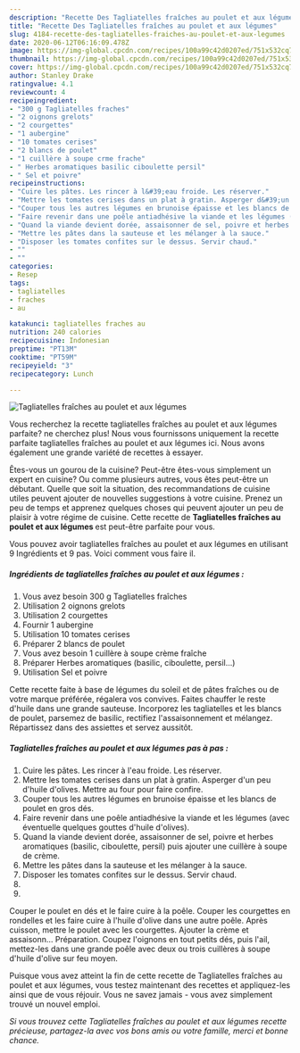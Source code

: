 ```yaml
---
description: "Recette Des Tagliatelles fraîches au poulet et aux légumes"
title: "Recette Des Tagliatelles fraîches au poulet et aux légumes"
slug: 4184-recette-des-tagliatelles-fraiches-au-poulet-et-aux-legumes
date: 2020-06-12T06:16:09.478Z
image: https://img-global.cpcdn.com/recipes/100a99c42d0207ed/751x532cq70/tagliatelles-fraiches-au-poulet-et-aux-legumes-photo-principale-de-la-recette.jpg
thumbnail: https://img-global.cpcdn.com/recipes/100a99c42d0207ed/751x532cq70/tagliatelles-fraiches-au-poulet-et-aux-legumes-photo-principale-de-la-recette.jpg
cover: https://img-global.cpcdn.com/recipes/100a99c42d0207ed/751x532cq70/tagliatelles-fraiches-au-poulet-et-aux-legumes-photo-principale-de-la-recette.jpg
author: Stanley Drake
ratingvalue: 4.1
reviewcount: 4
recipeingredient:
- "300 g Tagliatelles fraches"
- "2 oignons grelots"
- "2 courgettes"
- "1 aubergine"
- "10 tomates cerises"
- "2 blancs de poulet"
- "1 cuillère à soupe crme frache"
- " Herbes aromatiques basilic ciboulette persil"
- " Sel et poivre"
recipeinstructions:
- "Cuire les pâtes. Les rincer à l&#39;eau froide. Les réserver."
- "Mettre les tomates cerises dans un plat à gratin. Asperger d&#39;un peu d&#39;huile d&#39;olives. Mettre au four pour faire confire."
- "Couper tous les autres légumes en brunoise épaisse et les blancs de poulet en gros dés."
- "Faire revenir dans une poêle antiadhésive la viande et les légumes (avec éventuelle quelques gouttes d&#39;huile d&#39;olives)."
- "Quand la viande devient dorée, assaisonner de sel, poivre et herbes aromatiques (basilic, ciboulette, persil) puis ajouter une cuillère à soupe de crème."
- "Mettre les pâtes dans la sauteuse et les mélanger à la sauce."
- "Disposer les tomates confites sur le dessus. Servir chaud."
- ""
- ""
categories:
- Resep
tags:
- tagliatelles
- fraches
- au

katakunci: tagliatelles fraches au 
nutrition: 240 calories
recipecuisine: Indonesian
preptime: "PT13M"
cooktime: "PT59M"
recipeyield: "3"
recipecategory: Lunch

---
```



![Tagliatelles fraîches au poulet et aux légumes](https://img-global.cpcdn.com/recipes/100a99c42d0207ed/751x532cq70/tagliatelles-fraiches-au-poulet-et-aux-legumes-photo-principale-de-la-recette.jpg)

Vous recherchez la recette tagliatelles fraîches au poulet et aux légumes parfaite? ne cherchez plus! Nous vous fournissons uniquement la recette parfaite tagliatelles fraîches au poulet et aux légumes ici. Nous avons également une grande variété de recettes à essayer.

Êtes-vous un gourou de la cuisine? Peut-être êtes-vous simplement un expert en cuisine? Ou comme plusieurs autres, vous êtes peut-être un débutant. Quelle que soit la situation, des recommandations de cuisine utiles peuvent ajouter de nouvelles suggestions à votre cuisine. Prenez un peu de temps et apprenez quelques choses qui peuvent ajouter un peu de plaisir à votre régime de cuisine. Cette recette de <strong> Tagliatelles fraîches au poulet et aux légumes </strong> est peut-être parfaite pour vous.

<!--inarticleads1-->

Vous pouvez avoir tagliatelles fraîches au poulet et aux légumes en utilisant 9 Ingrédients et 9 pas. Voici comment vous faire il.

##### Ingrédients de tagliatelles fraîches au poulet et aux légumes :

1. Vous avez besoin 300 g Tagliatelles fraîches
1. Utilisation 2 oignons grelots
1. Utilisation 2 courgettes
1. Fournir 1 aubergine
1. Utilisation 10 tomates cerises
1. Préparer 2 blancs de poulet
1. Vous avez besoin 1 cuillère à soupe crème fraîche
1. Préparer  Herbes aromatiques (basilic, ciboulette, persil...)
1. Utilisation  Sel et poivre


Cette recette faite à base de légumes du soleil et de pâtes fraîches ou de votre marque préférée, régalera vos convives. Faites chauffer le reste d&#39;huile dans une grande sauteuse. Incorporez les tagliatelles et les blancs de poulet, parsemez de basilic, rectifiez l&#39;assaisonnement et mélangez. Répartissez dans des assiettes et servez aussitôt. 

<!--inarticleads2-->

##### Tagliatelles fraîches au poulet et aux légumes pas à pas :

1. Cuire les pâtes. Les rincer à l&#39;eau froide. Les réserver.
1. Mettre les tomates cerises dans un plat à gratin. Asperger d&#39;un peu d&#39;huile d&#39;olives. Mettre au four pour faire confire.
1. Couper tous les autres légumes en brunoise épaisse et les blancs de poulet en gros dés.
1. Faire revenir dans une poêle antiadhésive la viande et les légumes (avec éventuelle quelques gouttes d&#39;huile d&#39;olives).
1. Quand la viande devient dorée, assaisonner de sel, poivre et herbes aromatiques (basilic, ciboulette, persil) puis ajouter une cuillère à soupe de crème.
1. Mettre les pâtes dans la sauteuse et les mélanger à la sauce.
1. Disposer les tomates confites sur le dessus. Servir chaud.
1. 
1. 


Couper le poulet en dés et le faire cuire à la poêle. Couper les courgettes en rondelles et les faire cuire à l&#39;huile d&#39;olive dans une autre poêle. Après cuisson, mettre le poulet avec les courgettes. Ajouter la crème et assaisonn… Préparation. Coupez l&#39;oignons en tout petits dés, puis l&#39;ail, mettez-les dans une grande poêle avec deux ou trois cuillères à soupe d&#39;huile d&#39;olive sur feu moyen. 

<!--inarticleads1-->

<p>
Puisque vous avez atteint la fin de cette recette de Tagliatelles fraîches au poulet et aux légumes, vous testez maintenant des recettes et appliquez-les ainsi que de vous réjouir. Vous ne savez jamais - vous avez simplement trouvé un nouvel emploi.
</p>

<p>
<i>Si vous trouvez cette Tagliatelles fraîches au poulet et aux légumes recette précieuse, partagez-la avec vos bons amis ou votre famille, merci et bonne chance.</i>
</p>
